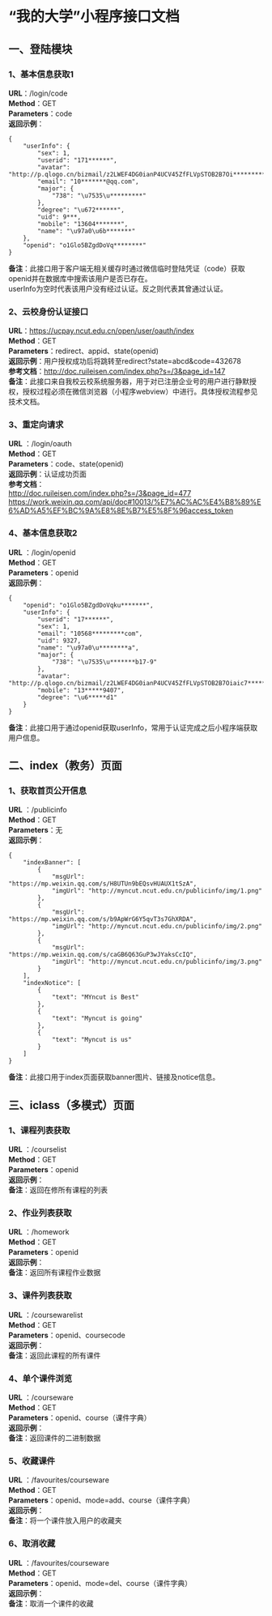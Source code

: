 # “我的大学”小程序接口文档
## 一、登陆模块
### 1、基本信息获取1
**URL**：/login/code  
**Method**：GET  
**Parameters**：code  
**返回示例**：
```
{
    "userInfo": {
        "sex": 1,
        "userid": "171******",
        "avatar": "http://p.qlogo.cn/bizmail/z2LWEF4DG0ianP4UCV45ZfFLVpSTOB2B7Oi*******************",
        "email": "10*******@qq.com",
        "major": {
            "738": "\u7535\u*********"
        },
        "degree": "\u672******",
        "uid": 9***,
        "mobile": "13604*******",
        "name": "\u97a0\u6b*******"
    },
    "openid": "o1Glo5BZgdDoVq********"
}
```
**备注**：此接口用于客户端无相关缓存时通过微信临时登陆凭证（code）获取openid并在数据库中搜索该用户是否已存在。  
userInfo为空时代表该用户没有经过认证。反之则代表其曾通过认证。
### 2、云校身份认证接口
**URL**：https://ucpay.ncut.edu.cn/open/user/oauth/index  
**Method**：GET  
**Parameters**：redirect、appid、state(openid)  
**返回示例**：用户授权成功后将跳转至redirect?state=abcd&code=432678  
**参考文档**：http://doc.ruileisen.com/index.php?s=/3&page_id=147  
**备注**：此接口来自我校云校系统服务器，用于对已注册企业号的用户进行静默授权，授权过程必须在微信浏览器（小程序webview）中进行。具体授权流程参见技术文档。
### 3、重定向请求
**URL** ：/login/oauth  
**Method**：GET  
**Parameters**：code、state(openid)  
**返回示例**：认证成功页面  
**参考文档**：  
http://doc.ruileisen.com/index.php?s=/3&page_id=477  
https://work.weixin.qq.com/api/doc#10013/%E7%AC%AC%E4%B8%89%E6%AD%A5%EF%BC%9A%E8%8E%B7%E5%8F%96access_token
### 4、基本信息获取2
**URL** ：/login/openid    
**Method**：GET  
**Parameters**：openid  
**返回示例**：
```
{
    "openid": "o1Glo5BZgdDoVqku*******",
    "userInfo": {
        "userid": "17******",
        "sex": 1,
        "email": "10568*********com",
        "uid": 9327,
        "name": "\u97a0\u********a",
        "major": {
            "738": "\u7535\u*******b17-9"
        },
        "avatar": "http://p.qlogo.cn/bizmail/z2LWEF4DG0ianP4UCV45ZfFLVpSTOB2B7Oiaic7**********fA/",
        "mobile": "13*****9407",
        "degree": "\u6*****d1"
    }
}
```
**备注**：此接口用于通过openid获取userInfo，常用于认证完成之后小程序端获取用户信息。
## 二、index（教务）页面
### 1、获取首页公开信息
**URL** ：/publicinfo    
**Method**：GET  
**Parameters**：无  
**返回示例**：
```
{
    "indexBanner": [
        {
            "msgUrl": "https://mp.weixin.qq.com/s/H8UTUn9bEQsvHUAUX1tSzA",
            "imgUrl": "http://myncut.ncut.edu.cn/publicinfo/img/1.png"
        },
        {
            "msgUrl": "https://mp.weixin.qq.com/s/b9ApWrG6Y5qvT3s7GhXRDA",
            "imgUrl": "http://myncut.ncut.edu.cn/publicinfo/img/2.png"
        },
        {
            "msgUrl": "https://mp.weixin.qq.com/s/caGB6Q63GuP3wJYaksCcIQ",
            "imgUrl": "http://myncut.ncut.edu.cn/publicinfo/img/3.png"
        }
    ],
    "indexNotice": [
        {
            "text": "MYncut is Best"
        },
        {
            "text": "Myncut is going"
        },
        {
            "text": "Myncut is us"
        }
    ]
}
```
**备注**：此接口用于index页面获取banner图片、链接及notice信息。
## 三、iclass（多模式）页面
### 1、课程列表获取
**URL** ：/courselist    
**Method**：GET  
**Parameters**：openid  
**返回示例**：  
**备注**：返回在修所有课程的列表
### 2、作业列表获取
**URL** ：/homework    
**Method**：GET  
**Parameters**：openid  
**返回示例**：  
**备注**：返回所有课程作业数据
### 3、课件列表获取
**URL** ：/coursewarelist    
**Method**：GET  
**Parameters**：openid、coursecode  
**返回示例**：  
**备注**：返回此课程的所有课件
### 4、单个课件浏览
**URL** ：/courseware    
**Method**：GET  
**Parameters**：openid、course（课件字典）  
**返回示例**：  
**备注**：返回课件的二进制数据
### 5、收藏课件
**URL** ：/favourites/courseware    
**Method**：GET  
**Parameters**：openid、mode=add、course（课件字典）  
**返回示例**：  
**备注**：将一个课件放入用户的收藏夹
### 6、取消收藏
**URL** ：/favourites/courseware    
**Method**：GET  
**Parameters**：openid、mode=del、course（课件字典）  
**返回示例**：  
**备注**：取消一个课件的收藏
